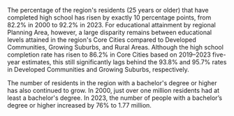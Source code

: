 The percentage of the region's residents (25 years or older) that have completed high school has risen by exactly 10 percentage points, from 82.2% in 2000 to 92.2% in 2023. For educational attainment by regional Planning Area, however, a large disparity remains between educational levels attained in the region's Core Cities compared to Developed Communities, Growing Suburbs, and Rural Areas. Although the high school completion rate has risen to 86.2% in Core Cities based on 2019–2023 five-year estimates, this still significantly lags behind the 93.8% and 95.7% rates in Developed Communities and Growing Suburbs, respectively.

The number of residents in the region with a bachelor's degree or higher has also continued to grow. In 2000, just over one million residents had at least a bachelor's degree. In 2023, the number of people with a bachelor’s degree or higher increased by 76% to 1.77 million.